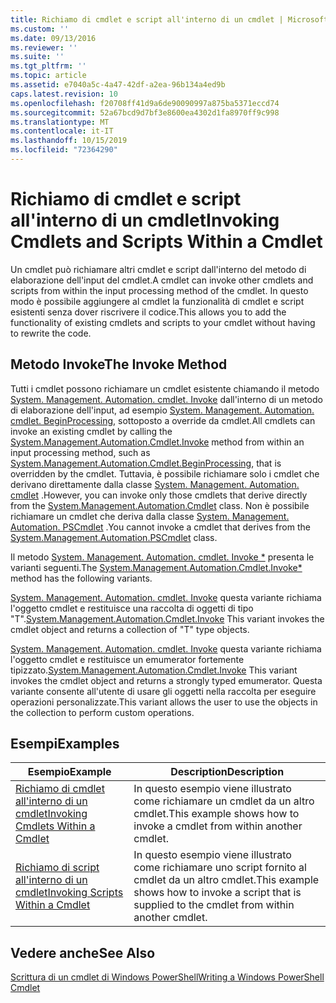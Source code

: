```yaml
---
title: Richiamo di cmdlet e script all'interno di un cmdlet | Microsoft Docs
ms.custom: ''
ms.date: 09/13/2016
ms.reviewer: ''
ms.suite: ''
ms.tgt_pltfrm: ''
ms.topic: article
ms.assetid: e7040a5c-4a47-42df-a2ea-96b134a4ed9b
caps.latest.revision: 10
ms.openlocfilehash: f20708ff41d9a6de90090997a875ba5371eccd74
ms.sourcegitcommit: 52a67bcd9d7bf3e8600ea4302d1fa8970ff9c998
ms.translationtype: MT
ms.contentlocale: it-IT
ms.lasthandoff: 10/15/2019
ms.locfileid: "72364290"
---
```

# <a name="invoking-cmdlets-and-scripts-within-a-cmdlet"></a><span data-ttu-id="f817a-102">Richiamo di cmdlet e script all'interno di un cmdlet</span><span class="sxs-lookup"><span data-stu-id="f817a-102">Invoking Cmdlets and Scripts Within a Cmdlet</span></span>

<span data-ttu-id="f817a-103">Un cmdlet può richiamare altri cmdlet e script dall'interno del metodo di elaborazione dell'input del cmdlet.</span><span class="sxs-lookup"><span data-stu-id="f817a-103">A cmdlet can invoke other cmdlets and scripts from within the input processing method of the cmdlet.</span></span> <span data-ttu-id="f817a-104">In questo modo è possibile aggiungere al cmdlet la funzionalità di cmdlet e script esistenti senza dover riscrivere il codice.</span><span class="sxs-lookup"><span data-stu-id="f817a-104">This allows you to add the functionality of existing cmdlets and scripts to your cmdlet without having to rewrite the code.</span></span>

## <a name="the-invoke-method"></a><span data-ttu-id="f817a-105">Metodo Invoke</span><span class="sxs-lookup"><span data-stu-id="f817a-105">The Invoke Method</span></span>

<span data-ttu-id="f817a-106">Tutti i cmdlet possono richiamare un cmdlet esistente chiamando il metodo [System. Management. Automation. cmdlet. Invoke](/dotnet/api/System.Management.Automation.Cmdlet.Invoke) dall'interno di un metodo di elaborazione dell'input, ad esempio [System. Management. Automation. cmdlet. BeginProcessing](/dotnet/api/System.Management.Automation.Cmdlet.BeginProcessing), sottoposto a override da cmdlet.</span><span class="sxs-lookup"><span data-stu-id="f817a-106">All cmdlets can invoke an existing cmdlet by calling the [System.Management.Automation.Cmdlet.Invoke](/dotnet/api/System.Management.Automation.Cmdlet.Invoke) method from within an input processing method, such as [System.Management.Automation.Cmdlet.BeginProcessing](/dotnet/api/System.Management.Automation.Cmdlet.BeginProcessing), that is overridden by the cmdlet.</span></span> <span data-ttu-id="f817a-107">Tuttavia, è possibile richiamare solo i cmdlet che derivano direttamente dalla classe [System. Management. Automation. cmdlet](/dotnet/api/System.Management.Automation.Cmdlet) .</span><span class="sxs-lookup"><span data-stu-id="f817a-107">However, you can invoke only those cmdlets that derive directly from the [System.Management.Automation.Cmdlet](/dotnet/api/System.Management.Automation.Cmdlet) class.</span></span> <span data-ttu-id="f817a-108">Non è possibile richiamare un cmdlet che deriva dalla classe [System. Management. Automation. PSCmdlet](/dotnet/api/System.Management.Automation.PSCmdlet) .</span><span class="sxs-lookup"><span data-stu-id="f817a-108">You cannot invoke a cmdlet that derives from the [System.Management.Automation.PSCmdlet](/dotnet/api/System.Management.Automation.PSCmdlet) class.</span></span>

<span data-ttu-id="f817a-109">Il metodo [System. Management. Automation. cmdlet. Invoke \*](/dotnet/api/System.Management.Automation.Cmdlet.Invoke) presenta le varianti seguenti.</span><span class="sxs-lookup"><span data-stu-id="f817a-109">The [System.Management.Automation.Cmdlet.Invoke\*](/dotnet/api/System.Management.Automation.Cmdlet.Invoke) method has the following variants.</span></span>

<span data-ttu-id="f817a-110">[System. Management. Automation. cmdlet. Invoke](/dotnet/api/System.Management.Automation.Cmdlet.Invoke) questa variante richiama l'oggetto cmdlet e restituisce una raccolta di oggetti di tipo "T".</span><span class="sxs-lookup"><span data-stu-id="f817a-110">[System.Management.Automation.Cmdlet.Invoke](/dotnet/api/System.Management.Automation.Cmdlet.Invoke) This variant invokes the cmdlet object and returns a collection of "T" type objects.</span></span>

<span data-ttu-id="f817a-111">[System. Management. Automation. cmdlet. Invoke](/dotnet/api/System.Management.Automation.Cmdlet.Invoke) questa variante richiama l'oggetto cmdlet e restituisce un emumerator fortemente tipizzato.</span><span class="sxs-lookup"><span data-stu-id="f817a-111">[System.Management.Automation.Cmdlet.Invoke](/dotnet/api/System.Management.Automation.Cmdlet.Invoke) This variant invokes the cmdlet object and returns a strongly typed emumerator.</span></span> <span data-ttu-id="f817a-112">Questa variante consente all'utente di usare gli oggetti nella raccolta per eseguire operazioni personalizzate.</span><span class="sxs-lookup"><span data-stu-id="f817a-112">This variant allows the user to use the objects in the collection to perform custom operations.</span></span>

## <a name="examples"></a><span data-ttu-id="f817a-113">Esempi</span><span class="sxs-lookup"><span data-stu-id="f817a-113">Examples</span></span>

|<span data-ttu-id="f817a-114">Esempio</span><span class="sxs-lookup"><span data-stu-id="f817a-114">Example</span></span>|<span data-ttu-id="f817a-115">Description</span><span class="sxs-lookup"><span data-stu-id="f817a-115">Description</span></span>|
|-------------|-----------------|
|[<span data-ttu-id="f817a-116">Richiamo di cmdlet all'interno di un cmdlet</span><span class="sxs-lookup"><span data-stu-id="f817a-116">Invoking Cmdlets Within a Cmdlet</span></span>](./how-to-invoke-a-cmdlet-from-within-a-cmdlet.md)|<span data-ttu-id="f817a-117">In questo esempio viene illustrato come richiamare un cmdlet da un altro cmdlet.</span><span class="sxs-lookup"><span data-stu-id="f817a-117">This example shows how to invoke a cmdlet from within another cmdlet.</span></span>|
|[<span data-ttu-id="f817a-118">Richiamo di script all'interno di un cmdlet</span><span class="sxs-lookup"><span data-stu-id="f817a-118">Invoking Scripts Within a Cmdlet</span></span>](./how-to-invoke-scripts-within-a-cmdlet.md)|<span data-ttu-id="f817a-119">In questo esempio viene illustrato come richiamare uno script fornito al cmdlet da un altro cmdlet.</span><span class="sxs-lookup"><span data-stu-id="f817a-119">This example shows how to invoke a script that is supplied to the cmdlet from within another cmdlet.</span></span>|

## <a name="see-also"></a><span data-ttu-id="f817a-120">Vedere anche</span><span class="sxs-lookup"><span data-stu-id="f817a-120">See Also</span></span>

[<span data-ttu-id="f817a-121">Scrittura di un cmdlet di Windows PowerShell</span><span class="sxs-lookup"><span data-stu-id="f817a-121">Writing a Windows PowerShell Cmdlet</span></span>](./writing-a-windows-powershell-cmdlet.md)
